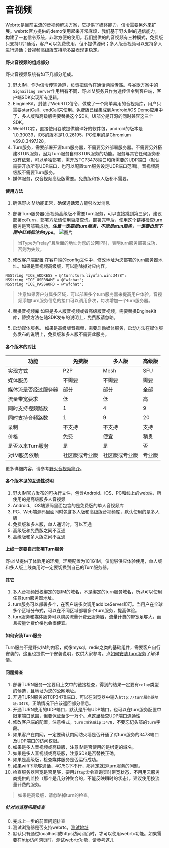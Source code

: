 # 音视频

Webrtc是目前主流的音视频解决方案，它提供了媒体能力，信令需要另外来扩展。webrtc官方提供的demo使用起来非常麻烦，我们基于野火IM的通信能力，构建了一套信令系统，非常方便的使用。我们提供的的音视频有三种模式，免费版只支持1对1通话，客户可以免费使用，但不提供源码；多人版音视频可以支持多人进行通话；音视频高级版支持能多路表现更稳定。

#### 野火音视频的组成部分
野火音视频系统有如下几部分组成。

1. 野火IM，作为信令传输通道，负责把信令在通话两端传递。与谷歌方案中的```Signailing Server```作用稍有不同，野火IM服务只作为透传信令到客户端，客户端SDK实现所有逻辑。
2. EingineKit，封装了WebRTC信令，做成了一个简单易用的音视频库，用户只需要startCall，endCall来使用。免费版已经集成到Android/iOS Demo应用中了，多人版和高级版需要替换这个SDK。UI部分是开源的同时兼容这三个SDK。
3. WebRTC库，直接使用谷歌提供编译好的软件包，android的版本是1.0.30039，iOS的版本是1.0.26195，PC使用的是Chromium v69.0.3497.128。
4. Turn服务，需要部署开源turn服务器，不需要另外部署服务器。不需要另外搭建STUN服务，因为Turn服务自带STUN服务的功能。服务与其它任何服务都没有依赖，可以单独部署，需开放TCP3478端口和所需要的UDP端口（默认需要开放所有UDP端口，也可以配置turn服务设定UDP端口范围)。音视频高级版不需要Turn服务。
5. 媒体服务，仅音视频高级版需要。免费版和多人版都不需要。

#### 使用方法
1. 确保野火IM功能正常，确保通话双方能够收发消息

2. 部署Turn服务器(音视频高级版不需要Turn服务，可以直接跳到第三步)，建议部署coTurn，部署方法请使用百度查询。部署完毕后，使用[这个链接](https://docs.wildfirechat.net/webrtc/trickle-ice/)检查turn服务是否部署成功。***注意一定要是turn服务，不能是stun服务，一定要出现下图中红线标注的type***。
![图片](turn_check.jpeg)

  > 当Type为"relay"且后面的地址为您的公网IP时，表明turn服务部署成功，否则为失败。

3. 修改客户端配置
在客户端的config文件中，修改地址为您部署的turn服务器地址。如果是音视频高级版，可以删除掉对应内容。

  ```
  NSString *ICE_ADDRESS = @"turn:turn.liyufan.win:3478";
  NSString *ICE_USERNAME = @"wfchat";
  NSString *ICE_PASSWORD = @"wfchat";
  ```
  > 注意如果客户分属多区域，可以部署多个turn服务器来提高用户体验。音视频添加turn服务信息的接口可以调用多次，每次增加一个turn服务器。

4. 替换音视频库
如果是多人版音视频或者高级版音视频，需要替换EngineKit库，替换方法在随SDK发布的说明上，免费版请忽略。

5. 启动媒体服务。
如果是高级版音视频，需要启动媒体服务，启动方法在媒体服务发布的说明上，免费版和多人版不需要此服务。

#### 各个版本的对比
| 功能 | 免费版 | 多人版 | 高级版
| ------ | ------ | ------ | ------ |
| 实现方式 | P2P | Mesh | SFU |
| 媒体服务 | 不需要 | 不需要 | 需要 |
| 媒体流是否经过服务器 | 部分 | 部分 | 全部 |
| 流量带宽要求 | 低 | 低 | 高 |
| 同时支持视频路数 | 1 | 4 | 9 |
| 同时支持音频路数 | 1 | 9 | 20 |
| 录制 | 不支持 | 不支持 | 支持 |
| 价格 | 免费 | 便宜 | 稍贵 |
| 是否以来Turn服务 | 是 | 是 | 否 |
| 对IM服务依赖 | 社区版或专业版 | 社区版或专业版 | 专业版 |

 更多详细内容，请参考[野火音视频简介](blogs/野火音视频简介.md)。

 #### 各个版本见的互通性说明
 1. 野火IM官方发布的可执行文件，包含Android、iOS、PC和线上的web端，所使用的是高级版多人音视频
 2. Android、iOS端源码里面包含的是免费版的单人音视频库
 3. PC、Web端源码里面同时包含多人版和高级版音视频库，默认使用的是多人版
 4. 免费版和多人版，单人通话时，可以互通
 5. 高级版和免费版之间不互通
 6. 高级版和多人版之间不互通

#### 上线一定要自己部署Turn服务
野火IM提供了体验用的环境，环境配置为1C1G1M，仅能够供应体验使用，单人版和多人版上线商用时一定要切换到自己的Turn服务器。

#### 其它
1. 多人音视频授权绑定的是IM的域名，不是绑定的turn服务域名，所以可以使用任意turn服务器地址。
2. turn服务可以部署多个，在客户端多次调用addIceServer即可。当用户在全球多个区域分布式，可以在不同区域部署多个turn服务，提高体验。
3. turn服务和媒体服务可以购买流量计费云服务器，流量计费的带宽足够大，而且按量计费价格也会很便宜。

#### 如何安装Turn服务
Turn服务不是野火IM的内容，就像mysql，redis之类的基础组件，需要客户自行安装的，这里也提供一个安装说明，仅供大家参考。点[如何安装Turn服务](./turn_server.md)了解详情。

#### 问题排查
1. 部署TURN服务一定要用上文中的链接检查，得到的结果一定要有```relay```类型的候选，且地址为您的公网地址。
2. 开通TURN服务的TCP3478端口，可以在浏览器中输入```http://turn服务器地址:3478```，正确情况下应该返回部分信息。
3. 开通TURN使用的UDP端口，默认是所有UDP端口，也可以在turn服务配置中限定端口范围，但要保证至少一万个。点[这里](./udp_connectivity.md)检查UDP端口连通性
4. 修改客户端的配置，注意格式，```turn:域名或ip:3478```，不要忘记头部的```turn```字段。
5. 如果客户在内网，一定要确认内网防火墙是否开通了对turn服务的3478端口及UDP端口的访问权限。
6. 如果是多人音视频或高级版，注意IM是否使用的是绑定的域名。
7. 如果是多人音视频或高级版，注意SDK是否替换正确。
8. 如果是高级版，检查媒体服务是否运行成功。
9. 如果wifi下能够通话，4G/5G下不行，那肯定就是turn服务的问题。
10. 检查服务器带宽是否足够，要用```iftop```命令查询实时带宽状态，不用用云服务商提供的监控（那个是几分钟聚合的，不能反映瞬时的状态）。建议使用按流量计费的服务。
> 如果是高级版，请忽略掉turn的检查。

##### 针对浏览器问题排查
0. 完成上一步的前置问题排查
1. 测试浏览器是否支持webrtc，[测试地址](https://test.webrtc.org/)
2. 默认只有通过localhost或https访问网页时，才可以使用webrtc功能。如果需要在http访问网页时，测试webrtc功能，请参考[这儿](https://blog.csdn.net/weixin_30727835/article/details/97888745)
